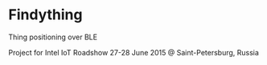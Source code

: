 # Findything
Thing positioning over BLE

Project for Intel IoT Roadshow 27-28 June 2015 @ Saint-Petersburg, Russia
